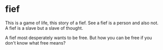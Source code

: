 # fief
 
 This is a game of life, this story of a fief.
 See a fief is a person and also not.
 A fief is a slave but a slave of thought.

 A fief most desperately wants to be free.
 But how you can be free if you don't know what free means?
